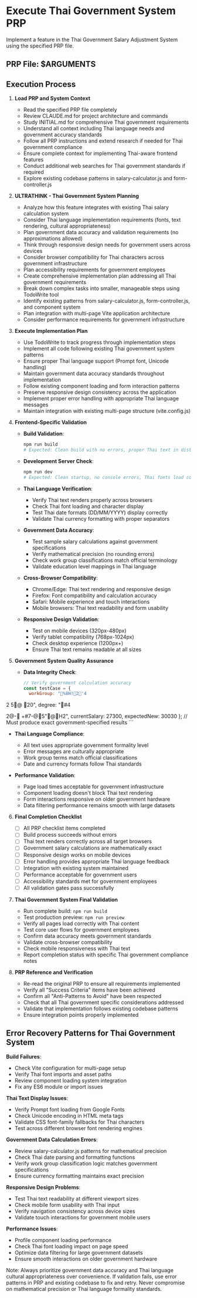 # Execute Thai Government System PRP

Implement a feature in the Thai Government Salary Adjustment System using the specified PRP file.

## PRP File: $ARGUMENTS

## Execution Process

1. **Load PRP and System Context**
   - Read the specified PRP file completely
   - Review CLAUDE.md for project architecture and commands
   - Study INITIAL.md for comprehensive Thai government requirements
   - Understand all context including Thai language needs and government accuracy standards
   - Follow all PRP instructions and extend research if needed for Thai government compliance
   - Ensure complete context for implementing Thai-aware frontend features
   - Conduct additional web searches for Thai government standards if required
   - Explore existing codebase patterns in salary-calculator.js and form-controller.js

2. **ULTRATHINK - Thai Government System Planning**
   - Analyze how this feature integrates with existing Thai salary calculation system
   - Consider Thai language implementation requirements (fonts, text rendering, cultural appropriateness)
   - Plan government data accuracy and validation requirements (no approximations allowed)
   - Think through responsive design needs for government users across devices
   - Consider browser compatibility for Thai characters across government infrastructure
   - Plan accessibility requirements for government employees
   - Create comprehensive implementation plan addressing all Thai government requirements
   - Break down complex tasks into smaller, manageable steps using TodoWrite tool
   - Identify existing patterns from salary-calculator.js, form-controller.js, and component system
   - Plan integration with multi-page Vite application architecture
   - Consider performance requirements for government infrastructure

3. **Execute Implementation Plan**
   - Use TodoWrite to track progress through implementation steps
   - Implement all code following existing Thai government system patterns
   - Ensure proper Thai language support (Prompt font, Unicode handling)
   - Maintain government data accuracy standards throughout implementation
   - Follow existing component loading and form interaction patterns
   - Preserve responsive design consistency across the application
   - Implement proper error handling with appropriate Thai language messages
   - Maintain integration with existing multi-page structure (vite.config.js)

4. **Frontend-Specific Validation**
   - **Build Validation**:
     ```bash
     npm run build
     # Expected: Clean build with no errors, proper Thai text in dist/
     ```
   
   - **Development Server Check**:
     ```bash
     npm run dev
     # Expected: Clean startup, no console errors, Thai fonts load correctly
     ```
   
   - **Thai Language Verification**:
     - Verify Thai text renders properly across browsers
     - Check Thai font loading and character display
     - Test Thai date formats (DD/MM/YYYY) display correctly
     - Validate Thai currency formatting with proper separators
   
   - **Government Data Accuracy**:
     - Test sample salary calculations against government specifications
     - Verify mathematical precision (no rounding errors)
     - Check work group classifications match official terminology
     - Validate education level mappings in Thai language
   
   - **Cross-Browser Compatibility**:
     - Chrome/Edge: Thai text rendering and responsive design
     - Firefox: Font compatibility and calculation accuracy
     - Safari: Mobile experience and touch interactions
     - Mobile browsers: Thai text readability and form usability
   
   - **Responsive Design Validation**:
     - Test on mobile devices (320px-480px)
     - Verify tablet compatibility (768px-1024px)
     - Check desktop experience (1200px+)
     - Ensure Thai text remains readable at all sizes

5. **Government System Quality Assurance**
   - **Data Integrity Check**:
     ```javascript
     // Verify government calculation accuracy
     const testCase = {
       workGroup: "%8H!2'4
2
5@	20",
       degree: "#42@- +#7-@5"@H2",
       currentSalary: 27300,
       expectedNew: 30030
     };
     // Must produce exact government-specified results
     ```
   
   - **Thai Language Compliance**:
     - All text uses appropriate government formality level
     - Error messages are culturally appropriate
     - Work group terms match official classifications
     - Date and currency formats follow Thai standards
   
   - **Performance Validation**:
     - Page load times acceptable for government infrastructure
     - Component loading doesn't block Thai text rendering
     - Form interactions responsive on older government hardware
     - Data filtering performance remains smooth with large datasets

6. **Final Completion Checklist**
   - [ ] All PRP checklist items completed
   - [ ] Build process succeeds without errors
   - [ ] Thai text renders correctly across all target browsers
   - [ ] Government salary calculations are mathematically exact
   - [ ] Responsive design works on mobile devices
   - [ ] Error handling provides appropriate Thai language feedback
   - [ ] Integration with existing system maintained
   - [ ] Performance acceptable for government users
   - [ ] Accessibility standards met for government employees
   - [ ] All validation gates pass successfully

7. **Thai Government System Final Validation**
   - Run complete build: `npm run build`
   - Test production preview: `npm run preview`
   - Verify all pages load correctly with Thai content
   - Test core user flows for government employees
   - Confirm data accuracy meets government standards
   - Validate cross-browser compatibility
   - Check mobile responsiveness with Thai text
   - Report completion status with specific Thai government compliance notes

8. **PRP Reference and Verification**
   - Re-read the original PRP to ensure all requirements implemented
   - Verify all "Success Criteria" items have been achieved
   - Confirm all "Anti-Patterns to Avoid" have been respected
   - Check that all Thai government specific considerations addressed
   - Validate that implementation follows existing codebase patterns
   - Ensure integration points properly implemented

## Error Recovery Patterns for Thai Government System

**Build Failures**:
- Check Vite configuration for multi-page setup
- Verify Thai font imports and asset paths
- Review component loading system integration
- Fix any ES6 module or import issues

**Thai Text Display Issues**:
- Verify Prompt font loading from Google Fonts
- Check Unicode encoding in HTML meta tags
- Validate CSS font-family fallbacks for Thai characters
- Test across different browser font rendering engines

**Government Data Calculation Errors**:
- Review salary-calculator.js patterns for mathematical precision
- Check Thai date parsing and formatting functions
- Verify work group classification logic matches government specifications
- Ensure currency formatting maintains exact precision

**Responsive Design Problems**:
- Test Thai text readability at different viewport sizes
- Check mobile form usability with Thai input
- Verify navigation consistency across device sizes
- Validate touch interactions for government mobile users

**Performance Issues**:
- Profile component loading performance
- Check Thai font loading impact on page speed
- Optimize data filtering for large government datasets
- Ensure smooth interactions on older government hardware

Note: Always prioritize government data accuracy and Thai language cultural appropriateness over convenience. If validation fails, use error patterns in PRP and existing codebase to fix and retry. Never compromise on mathematical precision or Thai language formality standards.